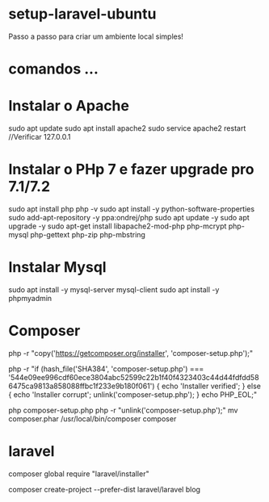 # setup-laravel-ubuntu
Passo a passo para criar um ambiente local simples!

# comandos ...

# Instalar o Apache
sudo apt update
sudo apt install apache2
sudo service apache2 restart
//Verificar 127.0.0.1

# Instalar o PHp 7 e fazer upgrade pro 7.1/7.2
sudo apt install php
php -v
sudo apt install -y python-software-properties
sudo add-apt-repository -y ppa:ondrej/php
sudo apt update -y
sudo apt upgrade -y
sudo apt-get install libapache2-mod-php php-mcrypt php-mysql php-gettext php-zip php-mbstring

# Instalar Mysql
sudo apt install -y mysql-server mysql-client
sudo apt install -y phpmyadmin

# Composer
php -r "copy('https://getcomposer.org/installer', 'composer-setup.php');"

php -r "if (hash_file('SHA384', 'composer-setup.php') === '544e09ee996cdf60ece3804abc52599c22b1f40f4323403c44d44fdfdd586475ca9813a858088ffbc1f233e9b180f061') { echo 'Installer verified'; } else { echo 'Installer corrupt'; unlink('composer-setup.php'); } echo PHP_EOL;"

php composer-setup.php
php -r "unlink('composer-setup.php');"
mv composer.phar /usr/local/bin/composer
composer

# laravel
composer global require "laravel/installer"

composer create-project --prefer-dist laravel/laravel blog
